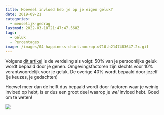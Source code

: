 ```yaml
---
title: Hoeveel invloed heb je op je eigen geluk?
date: 2019-09-21
categories:
  - menselijk-gedrag
lastmod: 2022-03-18T21:47:47.568Z
tags:
  - Geluk
  - Percentages
image: /images/04-happiness-chart.nocrop.w710.h2147483647.2x.gif
---
```


Volgens [dit artikel](http://nymag.com/scienceofus/2014/06/how-much-of-your-own-happiness-can-you-control.html) is de verdeling als volgt: 50% van je persoonlijke geluk wordt bepaald door je genen. Omgevingsfactoren zijn slechts voor 10% verantwoordelijk voor je geluk. De overige 40% wordt bepaald door jezelf (je keuzes, je gedachten)

Hoewel meer dan de helft dus bepaald wordt door factoren waar je weinig invloed op hebt, is er dus een groot deel waarop je _wel_ invloed hebt. Goed om te weten!

![](/images/04-happiness-chart.nocrop.w710.h2147483647.2x-300x300.gif)